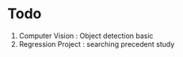 # Todo

1. Computer Vision : Object detection basic
2. Regression Project : searching precedent study

